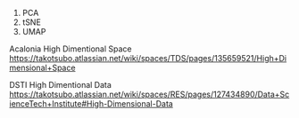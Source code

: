 1. PCA
2. tSNE
3. UMAP

Acalonia High Dimentional Space https://takotsubo.atlassian.net/wiki/spaces/TDS/pages/135659521/High+Dimensional+Space

DSTI High Dimentional Data https://takotsubo.atlassian.net/wiki/spaces/RES/pages/127434890/Data+ScienceTech+Institute#High-Dimensional-Data
